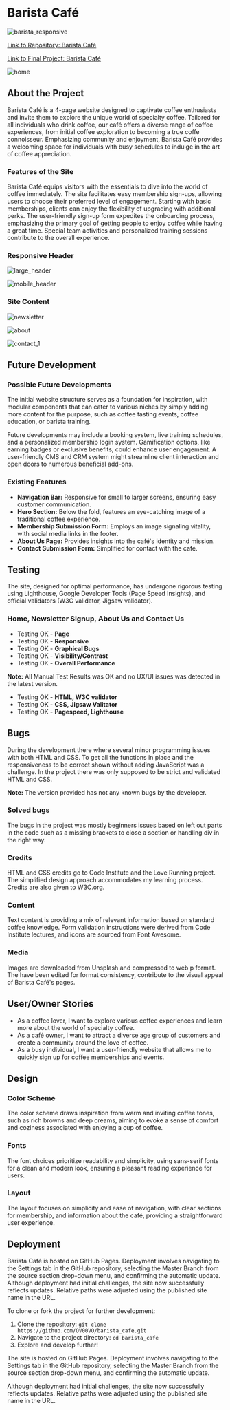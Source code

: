 # Barista Café

![barista_responsive](https://github.com/OV00VO/barista_cafe/assets/136384344/562c8e0b-dae4-4d27-8cb9-999ff00faf09)

[Link to Repository: Barista Café](https://github.com/OV00VO/barista_cafe)

[Link to Final Project: Barista Café](https://ov00vo.github.io/barista_cafe/)

![home](https://github.com/OV00VO/barista_cafe/assets/136384344/bfdb65b2-a834-4100-ae72-6da7f9c82971)

## About the Project
Barista Café is a 4-page website designed to captivate coffee enthusiasts and invite them to explore the unique world of specialty coffee. Tailored for all individuals who drink coffee, our café offers a diverse range of coffee experiences, from initial coffee exploration to becoming a true coffe connoisseur. Emphasizing community and enjoyment, Barista Café provides a welcoming space for individuals with busy schedules to indulge in the art of coffee appreciation.

### Features of the Site

Barista Café equips visitors with the essentials to dive into the world of coffee immediately. The site facilitates easy membership sign-ups, allowing users to choose their preferred level of engagement. Starting with basic memberships, clients can enjoy the flexibility of upgrading with additional perks. The user-friendly sign-up form expedites the onboarding process, emphasizing the primary goal of getting people to enjoy coffee while having a great time. Special team activities and personalized training sessions contribute to the overall experience.

### Responsive Header

![large_header](https://github.com/OV00VO/barista_cafe/assets/136384344/2ca2ffbe-e6a0-4343-b3b9-30bb1bb2e756)

![mobile_header](https://github.com/OV00VO/barista_cafe/assets/136384344/231c8d52-2e96-4e10-b5df-2e33e900a24f)

### Site Content

![newsletter](https://github.com/OV00VO/barista_cafe/assets/136384344/fdea6e06-cbd8-4408-b009-6f772af87fb3)

![about](https://github.com/OV00VO/barista_cafe/assets/136384344/87a34644-b7da-48f9-8dc0-bfa287337118)

![contact_1](https://github.com/OV00VO/barista_cafe/assets/136384344/dd037482-0462-4c94-8931-6222ebc472a2)

## Future Development

### Possible Future Developments

The initial website structure serves as a foundation for inspiration, with modular components that can cater to various niches by simply adding more content for the purpose, such as coffee tasting events, coffee education, or barista training.

Future developments may include a booking system, live training schedules, and a personalized membership login system. Gamification options, like earning badges or exclusive benefits, could enhance user engagement. A user-friendly CMS and CRM system might streamline client interaction and open doors to numerous beneficial add-ons.

### Existing Features

- **Navigation Bar:** Responsive for small to larger screens, ensuring easy customer communication.
- **Hero Section:** Below the fold, features an eye-catching image of a traditional coffee experience.
- **Membership Submission Form:** Employs an image signaling vitality, with social media links in the footer.
- **About Us Page:** Provides insights into the café's identity and mission.
- **Contact Submission Form:** Simplified for contact with the café.

## Testing

The site, designed for optimal performance, has undergone rigorous testing using Lighthouse, Google Developer Tools (Page Speed Insights), and official validators (W3C validator, Jigsaw validator).

### Home, Newsletter Signup, About Us and Contact Us

- Testing OK - **Page**
- Testing OK - **Responsive**
- Testing OK - **Graphical Bugs**
- Testing OK - **Visibility/Contrast**
- Testing OK - **Overall Performance**

**Note:** All Manual Test Results was OK and no UX/UI issues was detected in the latest version.

- Testing OK - **HTML, W3C validator**
- Testing OK - **CSS, Jigsaw Valitator**
- Testing OK - **Pagespeed, Lighthouse**

## Bugs
During the development there where several minor programming issues with both HTML and CSS. To get all the functions in place and the responsiveness to be correct shown without adding JavaScript was a challenge. In the project there was only supposed to be strict and validated HTML and CSS. 

**Note:** The version provided has not any known bugs by the developer.

### Solved bugs
The bugs in the project was mostly beginners issues based on left out parts in the code such as a missing brackets to close a section or handling div in the right way.

### Credits

HTML and CSS credits go to Code Institute and the Love Running project. The simplified design approach accommodates my learning process. Credits are also given to W3C.org.

### Content

Text content is providing a mix of relevant information based on standard coffee knowledge. Form validation instructions were derived from Code Institute lectures, and icons are sourced from Font Awesome.

### Media

Images are downloaded from Unsplash and compressed to web p format. The have been edited for format consistency, contribute to the visual appeal of Barista Café's pages.

## User/Owner Stories

- As a coffee lover, I want to explore various coffee experiences and learn more about the world of specialty coffee.
- As a café owner, I want to attract a diverse age group of customers and create a community around the love of coffee.
- As a busy individual, I want a user-friendly website that allows me to quickly sign up for coffee memberships and events.

## Design

### Color Scheme

The color scheme draws inspiration from warm and inviting coffee tones, such as rich browns and deep creams, aiming to evoke a sense of comfort and coziness associated with enjoying a cup of coffee.

### Fonts

The font choices prioritize readability and simplicity, using sans-serif fonts for a clean and modern look, ensuring a pleasant reading experience for users.

### Layout

The layout focuses on simplicity and ease of navigation, with clear sections for membership, and information about the café, providing a straightforward user experience.

## Deployment

Barista Café is hosted on GitHub Pages. Deployment involves navigating to the Settings tab in the GitHub repository, selecting the Master Branch from the source section drop-down menu, and confirming the automatic update. Although deployment had initial challenges, the site now successfully reflects updates. Relative paths were adjusted using the published site name in the URL.

To clone or fork the project for further development:

1. Clone the repository: `git clone https://github.com/OV00VO/barista_cafe.git`
2. Navigate to the project directory: `cd barista_cafe`
3. Explore and develop further!

The site is hosted on GitHub Pages. Deployment involves navigating to the Settings tab in the GitHub repository, selecting the Master Branch from the source section drop-down menu, and confirming the automatic update.

Although deployment had initial challenges, the site now successfully reflects updates. Relative paths were adjusted using the published site name in the URL.
